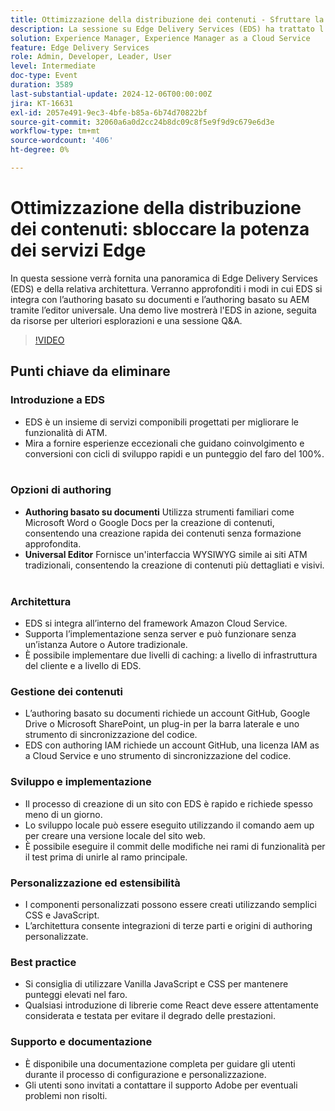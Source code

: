 ```yaml
---
title: Ottimizzazione della distribuzione dei contenuti - Sfruttare la potenza dei servizi Edge
description: La sessione su Edge Delivery Services (EDS) ha trattato l’architettura, l’integrazione con l’authoring basato su documenti e su AEM, la creazione rapida di siti, le opzioni di personalizzazione e le best practice per mantenere prestazioni elevate.
solution: Experience Manager, Experience Manager as a Cloud Service
feature: Edge Delivery Services
role: Admin, Developer, Leader, User
level: Intermediate
doc-type: Event
duration: 3589
last-substantial-update: 2024-12-06T00:00:00Z
jira: KT-16631
exl-id: 2057e491-9ec3-4bfe-b85a-6b74d70822bf
source-git-commit: 32060a6a0d2cc24b8dc09c8f5e9f9d9c679e6d3e
workflow-type: tm+mt
source-wordcount: '406'
ht-degree: 0%

---
```


# Ottimizzazione della distribuzione dei contenuti: sbloccare la potenza dei servizi Edge

In questa sessione verrà fornita una panoramica di Edge Delivery Services (EDS) e della relativa architettura. Verranno approfonditi i modi in cui EDS si integra con l’authoring basato su documenti e l’authoring basato su AEM tramite l’editor universale. Una demo live mostrerà l&#39;EDS in azione, seguita da risorse per ulteriori esplorazioni e una sessione Q&amp;A.

>[!VIDEO](https://video.tv.adobe.com/v/3440938/?learn=on&enablevpops)

## Punti chiave da eliminare

### Introduzione a EDS

* EDS è un insieme di servizi componibili progettati per migliorare le funzionalità di ATM. &#x200B;
* Mira a fornire esperienze eccezionali che guidano coinvolgimento e conversioni con cicli di sviluppo rapidi e un punteggio del faro del 100%. &#x200B;

### Opzioni di authoring

* **Authoring basato su documenti** Utilizza strumenti familiari come Microsoft Word o Google Docs per la creazione di contenuti, consentendo una creazione rapida dei contenuti senza formazione approfondita. &#x200B;
* **Universal Editor** Fornisce un&#39;interfaccia WYSIWYG simile ai siti ATM tradizionali, consentendo la creazione di contenuti più dettagliati e visivi. &#x200B;

### Architettura

* EDS si integra all’interno del framework Amazon Cloud Service. &#x200B;
* Supporta l’implementazione senza server e può funzionare senza un’istanza Autore o Autore tradizionale. &#x200B;
* È possibile implementare due livelli di caching: a livello di infrastruttura del cliente e a livello di EDS. &#x200B;

### Gestione dei contenuti

* L’authoring basato su documenti richiede un account GitHub, Google Drive o Microsoft SharePoint, un plug-in per la barra laterale e uno strumento di sincronizzazione del codice. &#x200B;
* EDS con authoring IAM richiede un account GitHub, una licenza IAM as a Cloud Service e uno strumento di sincronizzazione del codice.

### Sviluppo e implementazione

* Il processo di creazione di un sito con EDS è rapido e richiede spesso meno di un giorno. &#x200B;
* Lo sviluppo locale può essere eseguito utilizzando il comando aem up per creare una versione locale del sito web.
* È possibile eseguire il commit delle modifiche nei rami di funzionalità per il test prima di unirle al ramo principale. &#x200B;

### Personalizzazione ed estensibilità

* I componenti personalizzati possono essere creati utilizzando semplici CSS e JavaScript. &#x200B;
* L’architettura consente integrazioni di terze parti e origini di authoring personalizzate.

### Best practice

* Si consiglia di utilizzare Vanilla JavaScript e CSS per mantenere punteggi elevati nel faro.
* Qualsiasi introduzione di librerie come React deve essere attentamente considerata e testata per evitare il degrado delle prestazioni.

### Supporto e documentazione

* È disponibile una documentazione completa per guidare gli utenti durante il processo di configurazione e personalizzazione. &#x200B;
* Gli utenti sono invitati a contattare il supporto Adobe per eventuali problemi non risolti. &#x200B;
